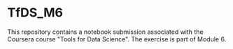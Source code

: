 # TfDS_M6
This repository contains a notebook submission associated with the Coursera course "Tools for Data Science". The exercise is part of Module 6. 

